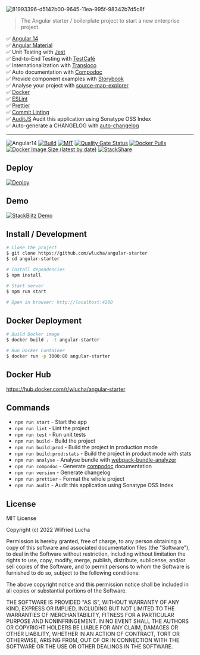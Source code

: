 ![81993396-d5142b00-9645-11ea-995f-98342b7d5c8f](https://user-images.githubusercontent.com/7531596/128626297-df86020b-1cdc-43b5-a692-6c4c45534ec1.png)

> The Angular starter / boilerplate project to start a new enterprise project.

✅ [Angular 14](https://angular.io/)  
✅ [Angular Material](https://material.angular.io/)  
✅ Unit Testing with [Jest](https://jestjs.io/)  
✅ End-to-End Testing with [TestCafé](https://testcafe.io/)  
✅ Internationalization with [Transloco](https://github.com/ngneat/transloco)  
✅ Auto documentation with [Compodoc](https://compodoc.app/)  
✅ Provide component examples with [Storybook](https://storybook.js.org/)  
✅ Analyse your project with [source-map-explorer](https://www.npmjs.com/package/source-map-explorer)  
✅ [Docker](https://www.docker.com/)  
✅ [ESLint](https://eslint.org/)  
✅ [Prettier](https://prettier.io/)  
✅ [Commit Linting](https://github.com/conventional-changelog/commitlint)  
✅ [AuditJS](https://www.npmjs.com/package/auditjs) Audit this application using Sonatype OSS Index  
✅ Auto-generate a CHANGELOG with [auto-changelog](https://github.com/cookpete/auto-changelog)

<hr>

![Angular14](https://img.shields.io/badge/Angular-14-brightgreen)
[![Build](https://api.travis-ci.org/wlucha/angular-starter.svg?branch=master)](https://travis-ci.org/github/wlucha/angular-starter)
[![MIT](https://img.shields.io/packagist/l/doctrine/orm.svg)]()
[![Quality Gate Status](https://sonarcloud.io/api/project_badges/measure?project=wlucha_angular-starter&metric=alert_status)](https://sonarcloud.io/dashboard?id=wlucha_angular-starter)
[![Docker Pulls](https://img.shields.io/docker/pulls/wlucha/angular-starter)](https://hub.docker.com/repository/docker/wlucha/angular-starter)
[![Docker Image Size (latest by date)](https://img.shields.io/docker/image-size/wlucha/angular-starter)](https://hub.docker.com/repository/docker/wlucha/angular-starter)
[![StackShare](http://img.shields.io/badge/tech-stack-0690fa.svg?style=flat)](https://stackshare.io/wlucha/angular-starter)

## Deploy

[![Deploy](https://www.herokucdn.com/deploy/button.png)](https://heroku.com/deploy)

## Demo

[![StackBlitz Demo](https://user-images.githubusercontent.com/7531596/83507657-2424e180-a4c9-11ea-8e4f-b3f8e7d6b4c5.png)](https://stackblitz.com/github/wlucha/angular-starter)

## Install / Development

```bash
# Clone the project
$ git clone https://github.com/wlucha/angular-starter
$ cd angular-starter

# Install dependencies
$ npm install

# Start server
$ npm run start

# Open in browser: http://localhost:4200
```

## Docker Deployment

```bash
# Build Docker image
$ docker build . -t angular-starter

# Run Docker Container
$ docker run -p 3000:80 angular-starter
```

## Docker Hub

https://hub.docker.com/r/wlucha/angular-starter

## Commands

- `npm run start` - Start the app
- `npm run lint` - Lint the project
- `npm run test` - Run unit tests
- `npm run build` - Build the project
- `npm run build:prod` - Build the project in production mode
- `npm run build:prod:stats` - Build the project in product mode with stats
- `npm run analyse` - Analyse bundle with [webpack-bundle-analyzer](https://github.com/webpack-contrib/webpack-bundle-analyzer)
- `npm run compodoc` - Generate [compodoc](https://github.com/compodoc/compodoc) documentation
- `npm run version` - Generate changelog
- `npm run prettier` - Format the whole project
- `npm run audit` - Audit this application using Sonatype OSS Index

## License

MIT License

Copyright (c) 2022 Wilfried Lucha

Permission is hereby granted, free of charge, to any person obtaining a copy
of this software and associated documentation files (the "Software"), to deal
in the Software without restriction, including without limitation the rights
to use, copy, modify, merge, publish, distribute, sublicense, and/or sell
copies of the Software, and to permit persons to whom the Software is
furnished to do so, subject to the following conditions:

The above copyright notice and this permission notice shall be included in all
copies or substantial portions of the Software.

THE SOFTWARE IS PROVIDED "AS IS", WITHOUT WARRANTY OF ANY KIND, EXPRESS OR
IMPLIED, INCLUDING BUT NOT LIMITED TO THE WARRANTIES OF MERCHANTABILITY,
FITNESS FOR A PARTICULAR PURPOSE AND NONINFRINGEMENT. IN NO EVENT SHALL THE
AUTHORS OR COPYRIGHT HOLDERS BE LIABLE FOR ANY CLAIM, DAMAGES OR OTHER
LIABILITY, WHETHER IN AN ACTION OF CONTRACT, TORT OR OTHERWISE, ARISING FROM,
OUT OF OR IN CONNECTION WITH THE SOFTWARE OR THE USE OR OTHER DEALINGS IN THE
SOFTWARE.

